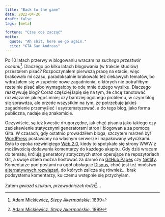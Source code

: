 ```yaml
---
title: "Back to the game"
date: 2022-04-26
draft: false
tags: [meta]

fortune: "Czas coś zacząć"
motto:
  quote: "Ah shit, here we go again."
  cite: "GTA San Andreas"
---
```


Po 10 latach przerwy w blogowaniu wracam na _suchego przestwór oceanu_[^1]. Dlaczego po kilku latach blogowania (w trakcie studiów) przestałem pisać? Rozpoczynałem pierwszą pracę na etacie, więc brakowało mi czasu, paradoksalnie brakowało też ciekawych tematów, bo wdrażałem się w zupełnie nowe zagadnienia, o których nie potrafiłbym rzetelnie pisać albo wymagałoby to ode mnie dużego wysiłku. Dlaczego reaktywuję blog? Coraz częściej łapię się na tym, że chcę zanotować rozwiązanie jakiegoś mniej czy bardziej ogólnego problemu, w czym blog się sprawdza, ale przede wszystkim na tym, że potrzebuję jakieś zagadnienie przemyśleć i usystematyzować, a do tego blog, jako forma publiczna, nadaje się znakomicie.

Oczywiście, są też kwestie drugorzędne, jak chęć pisania jako takiego czy zaciekawienie statycznymi generatorami stron i blogowania za pomocą Gita. W czasach, gdy ostatnio prowadziłem bloga, szczytem marzeń był [WordPress](https://wordpress.com) postawiony na własnym serwerze i napakowany wtyczkami. Była to epoka rozwiniętego [Web 2.0](https://pl.wikipedia.org/wiki/Web_2.0), kiedy to spotykało się strony WWW z możliwością dodawania komentarzy do każdego akapitu. Gdy dziś wracam do tematu, królują generatory statycznych stron operujące na repozytoriach Git, a swoje dzieła można hostować za darmo na [GitHub Pages](https://pages.github.com) czy [Netlify](https://www.netlify.com). Komentarze pod postami na ogół obsługuje [Disqus](https://disqus.com), choć jest też mnóstwo [alternatywnych rozwiązań](https://darekkay.com/blog/static-site-comments/), do których zalicza się również... brak podsystemu komentarzy, ku czemu wstępnie się przychylam.

Zatem _gwiazd szukam, przewodniczek łodzi_[^1]...

[^1]: [Adam Mickiewicz, _Stepy Akermańskie_. 1899](https://pl.wikisource.org/wiki/Stepy_Akerma%C5%84skie_(Mickiewicz,_1899))
